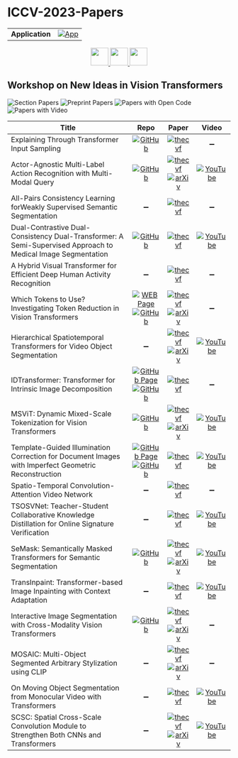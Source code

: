 # ICCV-2023-Papers

<table>
    <tr>
        <td><strong>Application</strong></td>
        <td>
            <a href="https://huggingface.co/spaces/DmitryRyumin/NewEraAI-Papers" style="float:left;">
                <img src="https://img.shields.io/badge/🤗-NewEraAI--Papers-FFD21F.svg" alt="App" />
            </a>
        </td>
    </tr>
</table>

<div align="center">
    <a href="https://github.com/DmitryRyumin/ICCV-2023-Papers/blob/main/sections/w-on-cv-in-plant-phenotyping-and-agriculture.md">
        <img src="https://cdn.jsdelivr.net/gh/DmitryRyumin/NewEraAI-Papers@main/images/left.svg" width="40" alt="" />
    </a>
    <a href="https://github.com/DmitryRyumin/ICCV-2023-Papers/">
        <img src="https://cdn.jsdelivr.net/gh/DmitryRyumin/NewEraAI-Papers@main/images/home.svg" width="40" alt="" />
    </a>
    <a href="https://github.com/DmitryRyumin/ICCV-2023-Papers/blob/main/sections/w-representation-learning-with-very-limited-images.md">
        <img src="https://cdn.jsdelivr.net/gh/DmitryRyumin/NewEraAI-Papers@main/images/right.svg" width="40" alt="" />
    </a>
</div>

## Workshop on New Ideas in Vision Transformers

![Section Papers](https://img.shields.io/badge/Section%20Papers-18-42BA16) ![Preprint Papers](https://img.shields.io/badge/Preprint%20Papers-8-b31b1b) ![Papers with Open Code](https://img.shields.io/badge/Papers%20with%20Open%20Code-9-1D7FBF) ![Papers with Video](https://img.shields.io/badge/Papers%20with%20Video-10-FF0000)

| **Title** | **Repo** | **Paper** | **Video** |
|-----------|:--------:|:---------:|:---------:|
| Explaining Through Transformer Input Sampling | [![GitHub](https://img.shields.io/github/stars/aenglebert/Transformer_Input_Sampling?style=flat)](https://github.com/aenglebert/Transformer_Input_Sampling) | [![thecvf](https://img.shields.io/badge/pdf-thecvf-7395C5.svg)](https://openaccess.thecvf.com/content/ICCV2023W/NIVT/papers/Englebert_Explaining_Through_Transformer_Input_Sampling_ICCVW_2023_paper.pdf) | :heavy_minus_sign: |
| Actor-Agnostic Multi-Label Action Recognition with Multi-Modal Query | [![GitHub](https://img.shields.io/github/stars/mondalanindya/MSQNet?style=flat)](https://github.com/mondalanindya/MSQNet) | [![thecvf](https://img.shields.io/badge/pdf-thecvf-7395C5.svg)](https://openaccess.thecvf.com/content/ICCV2023W/NIVT/papers/Mondal_Actor-Agnostic_Multi-Label_Action_Recognition_with_Multi-Modal_Query_ICCVW_2023_paper.pdf) <br /> [![arXiv](https://img.shields.io/badge/arXiv-2307.10763-b31b1b.svg)](https://arxiv.org/abs/2307.10763) | [![YouTube](https://img.shields.io/badge/YouTube-%23FF0000.svg?style=for-the-badge&logo=YouTube&logoColor=white)](https://www.youtube.com/watch?v=bafoEVdQYJg) |
| All-Pairs Consistency Learning forWeakly Supervised Semantic Segmentation | :heavy_minus_sign: | [![thecvf](https://img.shields.io/badge/pdf-thecvf-7395C5.svg)](https://openaccess.thecvf.com/content/ICCV2023W/NIVT/papers/Sun_All-pairs_Consistency_Learning_forWeakly_Supervised_Semantic_Segmentation_ICCVW_2023_paper.pdf) | :heavy_minus_sign: |
| Dual-Contrastive Dual-Consistency Dual-Transformer: A Semi-Supervised Approach to Medical Image Segmentation | [![GitHub](https://img.shields.io/github/stars/ziyangwang007/CV-SSL-MIS?style=flat)](https://github.com/ziyangwang007/CV-SSL-MIS) | [![thecvf](https://img.shields.io/badge/pdf-thecvf-7395C5.svg)](https://openaccess.thecvf.com/content/ICCV2023W/NIVT/papers/Wang_Dual-Contrastive_Dual-Consistency_Dual-Transformer_A_Semi-Supervised_Approach_to_Medical_Image_Segmentation_ICCVW_2023_paper.pdf) | [![YouTube](https://img.shields.io/badge/YouTube-%23FF0000.svg?style=for-the-badge&logo=YouTube&logoColor=white)](https://www.youtube.com/watch?v=JU9koBE83co) |
| A Hybrid Visual Transformer for Efficient Deep Human Activity Recognition | :heavy_minus_sign: | [![thecvf](https://img.shields.io/badge/pdf-thecvf-7395C5.svg)](https://openaccess.thecvf.com/content/ICCV2023W/NIVT/papers/Djenouri_A_Hybrid_Visual_Transformer_for_Efficient_Deep_Human_Activity_Recognition_ICCVW_2023_paper.pdf) | :heavy_minus_sign: |
| Which Tokens to Use? Investigating Token Reduction in Vision Transformers | [![WEB Page](https://img.shields.io/badge/WEB-Page-159957.svg)](https://vap.aau.dk/tokens/) <br /> [![GitHub](https://img.shields.io/github/stars/JoakimHaurum/TokenReduction?style=flat)](https://github.com/JoakimHaurum/TokenReduction) | [![thecvf](https://img.shields.io/badge/pdf-thecvf-7395C5.svg)](https://openaccess.thecvf.com/content/ICCV2023W/NIVT/papers/Haurum_Which_Tokens_to_Use_Investigating_Token_Reduction_in_Vision_Transformers_ICCVW_2023_paper.pdf) <br /> [![arXiv](https://img.shields.io/badge/arXiv-2308.04657-b31b1b.svg)](https://arxiv.org/abs/2308.04657) | :heavy_minus_sign: |
| Hierarchical Spatiotemporal Transformers for Video Object Segmentation | :heavy_minus_sign: | [![thecvf](https://img.shields.io/badge/pdf-thecvf-7395C5.svg)](https://openaccess.thecvf.com/content/ICCV2023W/NIVT/papers/Yoo_Hierarchical_Spatiotemporal_Transformers_for_Video_Object_Segmentation_ICCVW_2023_paper.pdf) <br /> [![arXiv](https://img.shields.io/badge/arXiv-2307.08263-b31b1b.svg)](https://arxiv.org/abs/2307.08263) | [![YouTube](https://img.shields.io/badge/YouTube-%23FF0000.svg?style=for-the-badge&logo=YouTube&logoColor=white)](https://www.youtube.com/watch?v=JV9TyazM38Y) |
| IDTransformer: Transformer for Intrinsic Image Decomposition | [![GitHub Page](https://img.shields.io/badge/GitHub-Page-159957.svg)](https://morpheus3000.github.io/IDTransformer.web/) <br /> [![GitHub](https://img.shields.io/github/stars/ParthaDasWeb/IDTransformer.web?style=flat)](https://github.com/ParthaDasWeb/IDTransformer.web) | [![thecvf](https://img.shields.io/badge/pdf-thecvf-7395C5.svg)](https://openaccess.thecvf.com/content/ICCV2023W/NIVT/papers/Das_IDTransformer_Transformer_for_Intrinsic_Image_Decomposition_ICCVW_2023_paper.pdf) | :heavy_minus_sign: |
| MSViT: Dynamic Mixed-Scale Tokenization for Vision Transformers | [![GitHub](https://img.shields.io/github/stars/Qualcomm-AI-research/batchshaping?style=flat)](https://github.com/Qualcomm-AI-research/batchshaping) | [![thecvf](https://img.shields.io/badge/pdf-thecvf-7395C5.svg)](https://openaccess.thecvf.com/content/ICCV2023W/NIVT/papers/Havtorn_MSViT_Dynamic_Mixed-Scale_Tokenization_for_Vision_Transformers_ICCVW_2023_paper.pdf) <br /> [![arXiv](https://img.shields.io/badge/arXiv-2307.02321-b31b1b.svg)](https://arxiv.org/abs/2307.02321) | [![YouTube](https://img.shields.io/badge/YouTube-%23FF0000.svg?style=for-the-badge&logo=YouTube&logoColor=white)](https://www.youtube.com/watch?v=1H7LJ7-v58w) |
| Template-Guided Illumination Correction for Document Images with Imperfect Geometric Reconstruction | [![GitHub Page](https://img.shields.io/badge/GitHub-Page-159957.svg)](https://felixhertlein.github.io/illtrtemplate/) <br /> [![GitHub](https://img.shields.io/github/stars/FelixHertlein/illtrtemplate-model?style=flat)](https://github.com/FelixHertlein/illtrtemplate-model) | [![thecvf](https://img.shields.io/badge/pdf-thecvf-7395C5.svg)](https://openaccess.thecvf.com/content/ICCV2023W/NIVT/papers/Hertlein_Template-Guided_Illumination_Correction_for_Document_Images_with_Imperfect_Geometric_Reconstruction_ICCVW_2023_paper.pdf) | [![YouTube](https://img.shields.io/badge/YouTube-%23FF0000.svg?style=for-the-badge&logo=YouTube&logoColor=white)](https://www.youtube.com/watch?v=CWrMHbvScSM) |
| Spatio-Temporal Convolution-Attention Video Network | :heavy_minus_sign: | [![thecvf](https://img.shields.io/badge/pdf-thecvf-7395C5.svg)](https://openaccess.thecvf.com/content/ICCV2023W/NIVT/papers/Diba_Spatio-Temporal_Convolution-Attention_Video_Network_ICCVW_2023_paper.pdf) | :heavy_minus_sign: |
| TSOSVNet: Teacher-Student Collaborative Knowledge Distillation for Online Signature Verification | :heavy_minus_sign: | [![thecvf](https://img.shields.io/badge/pdf-thecvf-7395C5.svg)](https://openaccess.thecvf.com/content/ICCV2023W/NIVT/papers/Sekhar_TSOSVNet_Teacher-Student_Collaborative_Knowledge_Distillation_for_Online_Signature_Verification_ICCVW_2023_paper.pdf) | [![YouTube](https://img.shields.io/badge/YouTube-%23FF0000.svg?style=for-the-badge&logo=YouTube&logoColor=white)](https://www.youtube.com/watch?v=y0akK9vZ4xE) |
| SeMask: Semantically Masked Transformers for Semantic Segmentation | [![GitHub](https://img.shields.io/github/stars/Picsart-AI-Research/SeMask-Segmentation?style=flat)](https://github.com/Picsart-AI-Research/SeMask-Segmentation) | [![thecvf](https://img.shields.io/badge/pdf-thecvf-7395C5.svg)](https://openaccess.thecvf.com/content/ICCV2023W/NIVT/papers/Jain_SeMask_Semantically_Masked_Transformers_for_Semantic_Segmentation_ICCVW_2023_paper.pdf) <br /> [![arXiv](https://img.shields.io/badge/arXiv-2112.12782-b31b1b.svg)](https://arxiv.org/abs/2112.12782) | [![YouTube](https://img.shields.io/badge/YouTube-%23FF0000.svg?style=for-the-badge&logo=YouTube&logoColor=white)](https://www.youtube.com/watch?v=eLg2rmFWiGs) |
| TransInpaint: Transformer-based Image Inpainting with Context Adaptation | :heavy_minus_sign: | [![thecvf](https://img.shields.io/badge/pdf-thecvf-7395C5.svg)](https://openaccess.thecvf.com/content/ICCV2023W/NIVT/papers/Shamsolmoali_TransInpaint_Transformer-Based_Image_Inpainting_with_Context_Adaptation_ICCVW_2023_paper.pdf) | [![YouTube](https://img.shields.io/badge/YouTube-%23FF0000.svg?style=for-the-badge&logo=YouTube&logoColor=white)](https://www.youtube.com/watch?v=ynEg6y4si_8) |
| Interactive Image Segmentation with Cross-Modality Vision Transformers | [![GitHub](https://img.shields.io/github/stars/lik1996/iCMFormer?style=flat)](https://github.com/lik1996/iCMFormer) | [![thecvf](https://img.shields.io/badge/pdf-thecvf-7395C5.svg)](https://openaccess.thecvf.com/content/ICCV2023W/NIVT/papers/Li_Interactive_Image_Segmentation_with_Cross-Modality_Vision_Transformers_ICCVW_2023_paper.pdf) <br /> [![arXiv](https://img.shields.io/badge/arXiv-2307.02280-b31b1b.svg)](https://arxiv.org/abs/2307.02280) | :heavy_minus_sign:  |
| MOSAIC: Multi-Object Segmented Arbitrary Stylization using CLIP | :heavy_minus_sign: | [![thecvf](https://img.shields.io/badge/pdf-thecvf-7395C5.svg)](https://openaccess.thecvf.com/content/ICCV2023W/NIVT/papers/Ganugula_MOSAIC_Multi-Object_Segmented_Arbitrary_Stylization_Using_CLIP_ICCVW_2023_paper.pdf) <br /> [![arXiv](https://img.shields.io/badge/arXiv-2309.13716-b31b1b.svg)](https://arxiv.org/abs/2309.13716) | :heavy_minus_sign: |
| On Moving Object Segmentation from Monocular Video with Transformers | :heavy_minus_sign: | [![thecvf](https://img.shields.io/badge/pdf-thecvf-7395C5.svg)](https://openaccess.thecvf.com/content/ICCV2023W/NIVT/papers/Homeyer_On_Moving_Object_Segmentation_from_Monocular_Video_with_Transformers_ICCVW_2023_paper.pdf) | [![YouTube](https://img.shields.io/badge/YouTube-%23FF0000.svg?style=for-the-badge&logo=YouTube&logoColor=white)](https://www.youtube.com/watch?v=5kuGvSJmitQ) |
| SCSC: Spatial Cross-Scale Convolution Module to Strengthen Both CNNs and Transformers | :heavy_minus_sign: | [![thecvf](https://img.shields.io/badge/pdf-thecvf-7395C5.svg)](https://openaccess.thecvf.com/content/ICCV2023W/NIVT/papers/Wang_SCSC_Spatial_Cross-Scale_Convolution_Module_to_Strengthen_Both_CNNs_and_ICCVW_2023_paper.pdf) <br /> [![arXiv](https://img.shields.io/badge/arXiv-2308.07110-b31b1b.svg)](https://arxiv.org/abs/2308.07110) | [![YouTube](https://img.shields.io/badge/YouTube-%23FF0000.svg?style=for-the-badge&logo=YouTube&logoColor=white)](https://www.youtube.com/watch?v=LE6ncJVvJMQ) |
